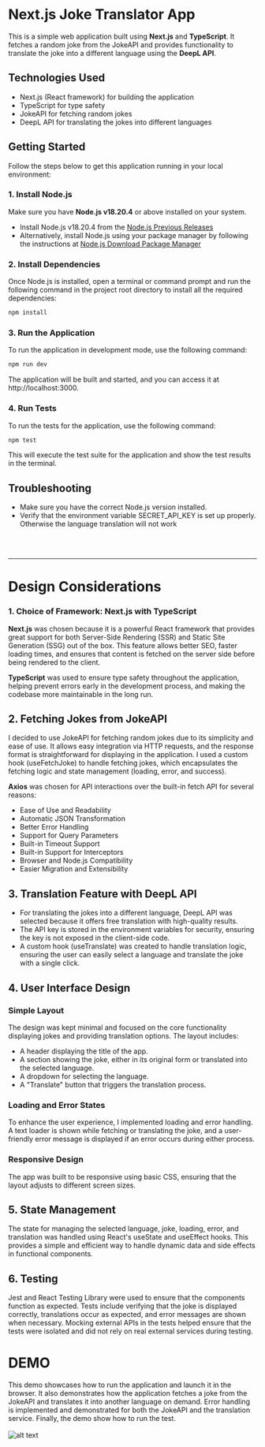 # Next.js Joke Translator App

This is a simple web application built using **Next.js** and **TypeScript**. It fetches a random joke from the JokeAPI and provides functionality to translate the joke into a different language using the **DeepL API**.

## Technologies Used

- Next.js (React framework) for building the application
- TypeScript for type safety
- JokeAPI for fetching random jokes
- DeepL API for translating the jokes into different languages

## Getting Started

Follow the steps below to get this application running in your local environment:

### 1. Install Node.js

Make sure you have **Node.js v18.20.4** or above installed on your system.

- Install Node.js v18.20.4 from the [Node.js Previous Releases](https://nodejs.org/download/release/v18.20.4/)
- Alternatively, install Node.js using your package manager by following the instructions at [Node.js Download Package Manager](https://nodejs.org/en/download/package-manager)

### 2. Install Dependencies

Once Node.js is installed, open a terminal or command prompt and run the following command in the project root directory to install all the required dependencies:

```bash
npm install
```

### 3. Run the Application

To run the application in development mode, use the following command:

```bash
npm run dev
```

The application will be built and started, and you can access it at http://localhost:3000.

### 4. Run Tests

To run the tests for the application, use the following command:

```bash
npm test
```

This will execute the test suite for the application and show the test results in the terminal.

## Troubleshooting

- Make sure you have the correct Node.js version installed.
- Verify that the environment variable SECRET_API_KEY is set up properly. Otherwise the language translation will not work

<br><br>

---

# Design Considerations

### 1. Choice of Framework: **Next.js with TypeScript**

**Next.js** was chosen because it is a powerful React framework that provides great support for both Server-Side Rendering (SSR) and Static Site Generation (SSG) out of the box. This feature allows better SEO, faster loading times, and ensures that content is fetched on the server side before being rendered to the client.

**TypeScript** was used to ensure type safety throughout the application, helping prevent errors early in the development process, and making the codebase more maintainable in the long run.

## 2. Fetching Jokes from JokeAPI

I decided to use JokeAPI for fetching random jokes due to its simplicity and ease of use. It allows easy integration via HTTP requests, and the response format is straightforward for displaying in the application.
I used a custom hook (useFetchJoke) to handle fetching jokes, which encapsulates the fetching logic and state management (loading, error, and success).

**Axios** was chosen for API interactions over the built-in fetch API for several reasons:

- Ease of Use and Readability
- Automatic JSON Transformation
- Better Error Handling
- Support for Query Parameters
- Built-in Timeout Support
- Built-in Support for Interceptors
- Browser and Node.js Compatibility
- Easier Migration and Extensibility

## 3. Translation Feature with DeepL API

- For translating the jokes into a different language, DeepL API was selected because it offers free translation with high-quality results.
- The API key is stored in the environment variables for security, ensuring the key is not exposed in the client-side code.
- A custom hook (useTranslate) was created to handle translation logic, ensuring the user can easily select a language and translate the joke with a single click.

## 4. User Interface Design

### Simple Layout

The design was kept minimal and focused on the core functionality displaying jokes and providing translation options. The layout includes:

- A header displaying the title of the app.
- A section showing the joke, either in its original form or translated into the selected language.
- A dropdown for selecting the language.
- A "Translate" button that triggers the translation process.

### Loading and Error States

To enhance the user experience, I implemented loading and error handling. A text loader is shown while fetching or translating the joke, and a user-friendly error message is displayed if an error occurs during either process.

### Responsive Design

The app was built to be responsive using basic CSS, ensuring that the layout adjusts to different screen sizes.

## 5. State Management

The state for managing the selected language, joke, loading, error, and translation was handled using React's useState and useEffect hooks. This provides a simple and efficient way to handle dynamic data and side effects in functional components.

## 6. Testing

Jest and React Testing Library were used to ensure that the components function as expected. Tests include verifying that the joke is displayed correctly, translations occur as expected, and error messages are shown when necessary.
Mocking external APIs in the tests helped ensure that the tests were isolated and did not rely on real external services during testing.

# DEMO

This demo showcases how to run the application and launch it in the browser. It also demonstrates how the application fetches a joke from the JokeAPI and translates it into another language on demand. Error handling is implemented and demonstrated for both the JokeAPI and the translation service. Finally, the demo show how to run the test.
<br> <br>
![alt text](JokeTranslationApplicationDemo.gif)
